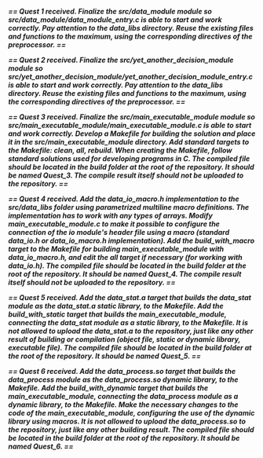 ***== Quest 1 received. Finalize the src/data_module module so src/data_module/data_module_entry.c is able to start and work correctly. Pay attention to the data_libs directory. Reuse the existing files and functions to the maximum, using the corresponding directives of the preprocessor. ==***

***== Quest 2 received. Finalize the src/yet_another_decision_module module so src/yet_another_decision_module/yet_another_decision_module_entry.c is able to start and work correctly. Pay attention to the data_libs directory. Reuse the existing files and functions to the maximum, using the corresponding directives of the preprocessor. ==***

***== Quest 3 received. Finalize the src/main_executable_module module so src/main_executable_module/main_executable_module.c is able to start and work correctly. Develop a Makefile for building the solution and place it in the src/main_executable_module directory. Add standard targets to the Makefile: clean, all, rebuild. When creating the Makefile, follow standard solutions used for developing programs in C. The compiled file should be located in the build folder at the root of the repository. It should be named Quest_3. The compile result itself should not be uploaded to the repository. ==***

***== Quest 4 received. Add the data_io_macro.h implementation to the src/data_libs folder using parametrized multiline macro definitions. The implementation has to work with any types of arrays. Modify main_executable_module.c to make it possible to configure the connection of the io module's header file using a macro (standard data_io.h or data_io_macro.h implementation). Add the build_with_macro target to the Makefile for building main_executable_module with data_io_macro.h, and edit the all target if necessary (for working with data_io.h). The compiled file should be located in the build folder at the root of the repository. It should be named Quest_4. The compile result itself should not be uploaded to the repository. ==***

***== Quest 5 received. Add the data_stat.a target that builds the data_stat module as the data_stat.a static library, to the Makefile. Add the build_with_static target that builds the main_executable_module, connecting the data_stat module as a static library, to the Makefile. It is not allowed to upload the data_stat.a to the repository, just like any other result of building or compilation (object file, static or dynamic library, executable file). The compiled file should be located in the build folder at the root of the repository. It should be named Quest_5. ==***

***== Quest 6 received. Add the data_process.so target that builds the data_process module as the data_process.so dynamic library, to the Makefile. Add the build_with_dynamic target that builds the main_executable_module, connecting the data_process module as a dynamic library, to the Makefile. Make the necessary changes to the code of the main_executable_module, configuring the use of the dynamic library using macros. It is not allowed to upload the data_process.so to the repository, just like any other building result. The compiled file should be located in the build folder at the root of the repository. It should be named Quest_6. ==***
